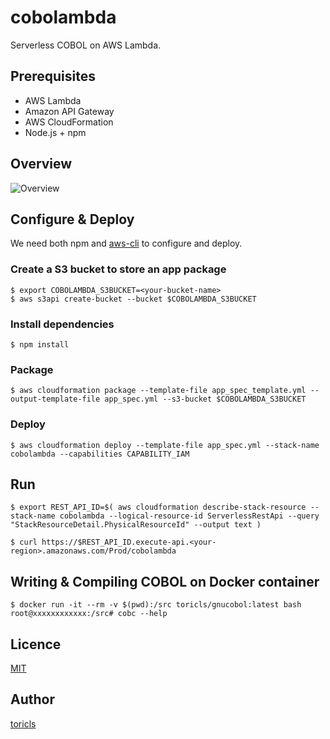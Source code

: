 # cobolambda

Serverless COBOL on AWS Lambda.

## Prerequisites

- AWS Lambda
- Amazon API Gateway
- AWS CloudFormation
- Node.js + npm

## Overview
![Overview](https://github.com/toricls/cobolambda/wiki/res/overview.png)

## Configure & Deploy

We need both npm and [aws-cli](https://aws.amazon.com/cli/) to configure and deploy.

### Create a S3 bucket to store an app package

```
$ export COBOLAMBDA_S3BUCKET=<your-bucket-name>
$ aws s3api create-bucket --bucket $COBOLAMBDA_S3BUCKET
```

### Install dependencies

```
$ npm install
```

### Package

```
$ aws cloudformation package --template-file app_spec_template.yml --output-template-file app_spec.yml --s3-bucket $COBOLAMBDA_S3BUCKET
```

### Deploy

```
$ aws cloudformation deploy --template-file app_spec.yml --stack-name cobolambda --capabilities CAPABILITY_IAM
```

## Run

```
$ export REST_API_ID=$( aws cloudformation describe-stack-resource --stack-name cobolambda --logical-resource-id ServerlessRestApi --query "StackResourceDetail.PhysicalResourceId" --output text )

$ curl https://$REST_API_ID.execute-api.<your-region>.amazonaws.com/Prod/cobolambda
```

## Writing & Compiling COBOL on Docker container

```
$ docker run -it --rm -v $(pwd):/src toricls/gnucobol:latest bash
root@xxxxxxxxxxxx:/src# cobc --help
```

## Licence

[MIT](LICENCE)

## Author

[toricls](https://github.com/toricls)
